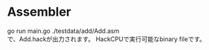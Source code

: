 # Assembler
go run main.go ./testdata/add/Add.asm  
で、Add.hackが出力されます。
HackCPUで実行可能なbinary fileです。

